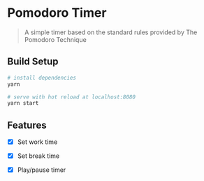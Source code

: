 # Pomodoro Timer

> A simple timer based on the standard rules provided by The Pomodoro Technique

## Build Setup

``` bash
# install dependencies
yarn

# serve with hot reload at localhost:8080
yarn start
```

## Features

- [x]  Set work time
- [x]  Set break time
- [x]  Play/pause timer

